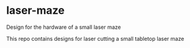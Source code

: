# laser-maze
Design for the hardware of a small laser maze

This repo contains designs for laser cutting a small tabletop laser maze
